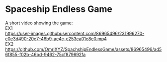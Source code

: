 # Spaceship Endless Game
A short video showing the game:  
EX1  
https://user-images.githubusercontent.com/86965496/231996270-c0e3d490-20e7-46b9-ae4c-c253ca01e8c0.mp4  
EX2  
https://github.com/OmriXYZ/SpachshipEndlessGame/assets/86965496/ad56f855-f02b-46bd-9462-75cf879692fa





